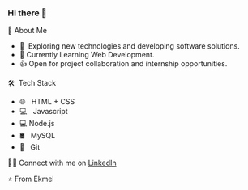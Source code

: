 ### Hi there 👋

🙂  About Me
* 🤔   Exploring new technologies and developing software solutions.
* 🔭   Currently Learning Web Development.
* 👍   Open for project collaboration and internship opportunities.

🛠  Tech Stack
* 🌐   HTML + CSS
* 💻   Javascript
* 💻   Node.js
* 🛢   MySQL
* 🔧   Git

🤝🏻  Connect with me on [LinkedIn][1]

⭐️  From Ekmel

[1]: https://www.linkedin.com/in/ekmel-kalayci/
